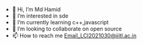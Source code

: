 - 👋 Hi, I’m Md Hamid
- 👀 I’m interested in sde
- 🌱 I’m currently learning c++,javascript
- 💞️ I’m looking to collaborate on open source
- 📫 How to reach me Email_LCI2021030@iiitl.ac.in

<!---
Hamidarz/Hamidarz is a ✨ special ✨ repository because its `README.md` (this file) appears on your GitHub profile.
You can click the Preview link to take a look at your changes.
--->
